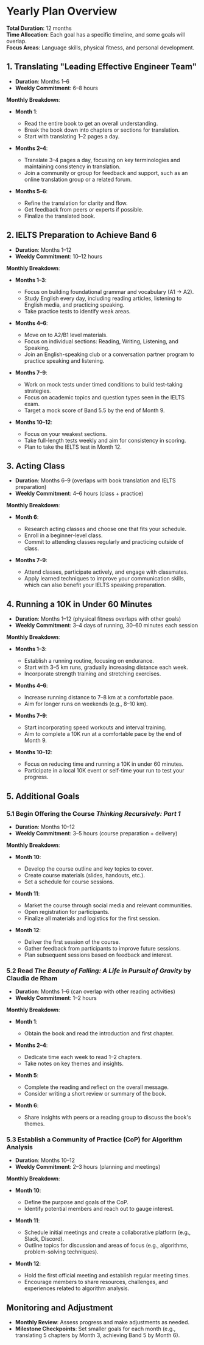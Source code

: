 # Yearly Plan Overview

**Total Duration**: 12 months  
**Time Allocation**: Each goal has a specific timeline, and some goals will overlap.  
**Focus Areas**: Language skills, physical fitness, and personal development.

## 1. Translating "Leading Effective Engineer Team"
- **Duration**: Months 1–6
- **Weekly Commitment**: 6–8 hours

**Monthly Breakdown**:
- **Month 1**: 
  - Read the entire book to get an overall understanding.
  - Break the book down into chapters or sections for translation.
  - Start with translating 1–2 pages a day.
  
- **Months 2–4**: 
  - Translate 3–4 pages a day, focusing on key terminologies and maintaining consistency in translation.
  - Join a community or group for feedback and support, such as an online translation group or a related forum.

- **Months 5–6**: 
  - Refine the translation for clarity and flow.
  - Get feedback from peers or experts if possible.
  - Finalize the translated book.

## 2. IELTS Preparation to Achieve Band 6
- **Duration**: Months 1–12
- **Weekly Commitment**: 10–12 hours

**Monthly Breakdown**:
- **Months 1–3**: 
  - Focus on building foundational grammar and vocabulary (A1 → A2).
  - Study English every day, including reading articles, listening to English media, and practicing speaking.
  - Take practice tests to identify weak areas.

- **Months 4–6**: 
  - Move on to A2/B1 level materials.
  - Focus on individual sections: Reading, Writing, Listening, and Speaking.
  - Join an English-speaking club or a conversation partner program to practice speaking and listening.

- **Months 7–9**: 
  - Work on mock tests under timed conditions to build test-taking strategies.
  - Focus on academic topics and question types seen in the IELTS exam.
  - Target a mock score of Band 5.5 by the end of Month 9.

- **Months 10–12**: 
  - Focus on your weakest sections.
  - Take full-length tests weekly and aim for consistency in scoring.
  - Plan to take the IELTS test in Month 12.

## 3. Acting Class
- **Duration**: Months 6–9 (overlaps with book translation and IELTS preparation)
- **Weekly Commitment**: 4–6 hours (class + practice)

**Monthly Breakdown**:
- **Month 6**: 
  - Research acting classes and choose one that fits your schedule.
  - Enroll in a beginner-level class.
  - Commit to attending classes regularly and practicing outside of class.

- **Months 7–9**: 
  - Attend classes, participate actively, and engage with classmates.
  - Apply learned techniques to improve your communication skills, which can also benefit your IELTS speaking preparation.

## 4. Running a 10K in Under 60 Minutes
- **Duration**: Months 1–12 (physical fitness overlaps with other goals)
- **Weekly Commitment**: 3–4 days of running, 30–60 minutes each session

**Monthly Breakdown**:
- **Months 1–3**: 
  - Establish a running routine, focusing on endurance.
  - Start with 3–5 km runs, gradually increasing distance each week.
  - Incorporate strength training and stretching exercises.

- **Months 4–6**: 
  - Increase running distance to 7–8 km at a comfortable pace.
  - Aim for longer runs on weekends (e.g., 8–10 km).

- **Months 7–9**: 
  - Start incorporating speed workouts and interval training.
  - Aim to complete a 10K run at a comfortable pace by the end of Month 9.

- **Months 10–12**: 
  - Focus on reducing time and running a 10K in under 60 minutes.
  - Participate in a local 10K event or self-time your run to test your progress.

## 5. Additional Goals

### 5.1 Begin Offering the Course *Thinking Recursively: Part 1*
- **Duration**: Months 10–12
- **Weekly Commitment**: 3–5 hours (course preparation + delivery)

**Monthly Breakdown**:
- **Month 10**: 
  - Develop the course outline and key topics to cover.
  - Create course materials (slides, handouts, etc.).
  - Set a schedule for course sessions.

- **Month 11**: 
  - Market the course through social media and relevant communities.
  - Open registration for participants.
  - Finalize all materials and logistics for the first session.

- **Month 12**: 
  - Deliver the first session of the course.
  - Gather feedback from participants to improve future sessions.
  - Plan subsequent sessions based on feedback and interest.

### 5.2 Read *The Beauty of Falling: A Life in Pursuit of Gravity* by Claudia de Rham
- **Duration**: Months 1–6 (can overlap with other reading activities)
- **Weekly Commitment**: 1–2 hours

**Monthly Breakdown**:
- **Month 1**: 
  - Obtain the book and read the introduction and first chapter.
  
- **Months 2–4**: 
  - Dedicate time each week to read 1–2 chapters.
  - Take notes on key themes and insights.

- **Month 5**: 
  - Complete the reading and reflect on the overall message.
  - Consider writing a short review or summary of the book.

- **Month 6**: 
  - Share insights with peers or a reading group to discuss the book's themes.

### 5.3 Establish a Community of Practice (CoP) for Algorithm Analysis
- **Duration**: Months 10–12
- **Weekly Commitment**: 2–3 hours (planning and meetings)

**Monthly Breakdown**:
- **Month 10**: 
  - Define the purpose and goals of the CoP.
  - Identify potential members and reach out to gauge interest.
  
- **Month 11**: 
  - Schedule initial meetings and create a collaborative platform (e.g., Slack, Discord).
  - Outline topics for discussion and areas of focus (e.g., algorithms, problem-solving techniques).

- **Month 12**: 
  - Hold the first official meeting and establish regular meeting times.
  - Encourage members to share resources, challenges, and experiences related to algorithm analysis.

## Monitoring and Adjustment
- **Monthly Review**: Assess progress and make adjustments as needed.
- **Milestone Checkpoints**: Set smaller goals for each month (e.g., translating 5 chapters by Month 3, achieving Band 5 by Month 6).
